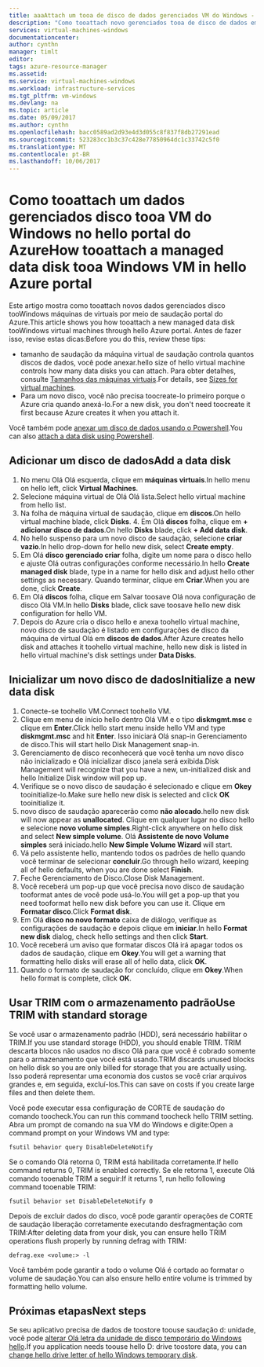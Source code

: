 ```yaml
---
title: aaaAttach um tooa de disco de dados gerenciados VM do Windows - Azure | Microsoft Docs
description: "Como tooattach novo gerenciados tooa de disco de dados em hello usando o portal do Azure VM do Windows hello modelo de implantação do Gerenciador de recursos."
services: virtual-machines-windows
documentationcenter: 
author: cynthn
manager: timlt
editor: 
tags: azure-resource-manager
ms.assetid: 
ms.service: virtual-machines-windows
ms.workload: infrastructure-services
ms.tgt_pltfrm: vm-windows
ms.devlang: na
ms.topic: article
ms.date: 05/09/2017
ms.author: cynthn
ms.openlocfilehash: bacc0589ad2d93e4d3d055c8f837f8db27291ead
ms.sourcegitcommit: 523283cc1b3c37c428e77850964dc1c33742c5f0
ms.translationtype: MT
ms.contentlocale: pt-BR
ms.lasthandoff: 10/06/2017
---
```

# <a name="how-tooattach-a-managed-data-disk-tooa-windows-vm-in-hello-azure-portal"></a><span data-ttu-id="463b7-103">Como tooattach um dados gerenciados disco tooa VM do Windows no hello portal do Azure</span><span class="sxs-lookup"><span data-stu-id="463b7-103">How tooattach a managed data disk tooa Windows VM in hello Azure portal</span></span>

<span data-ttu-id="463b7-104">Este artigo mostra como tooattach novos dados gerenciados disco tooWindows máquinas de virtuais por meio de saudação portal do Azure.</span><span class="sxs-lookup"><span data-stu-id="463b7-104">This article shows you how tooattach a new managed data disk tooWindows virtual machines through hello Azure portal.</span></span> <span data-ttu-id="463b7-105">Antes de fazer isso, revise estas dicas:</span><span class="sxs-lookup"><span data-stu-id="463b7-105">Before you do this, review these tips:</span></span>

* <span data-ttu-id="463b7-106">tamanho de saudação da máquina virtual de saudação controla quantos discos de dados, você pode anexar.</span><span class="sxs-lookup"><span data-stu-id="463b7-106">hello size of hello virtual machine controls how many data disks you can attach.</span></span> <span data-ttu-id="463b7-107">Para obter detalhes, consulte [Tamanhos das máquinas virtuais](sizes.md).</span><span class="sxs-lookup"><span data-stu-id="463b7-107">For details, see [Sizes for virtual machines](sizes.md).</span></span>
* <span data-ttu-id="463b7-108">Para um novo disco, você não precisa toocreate-lo primeiro porque o Azure cria quando anexá-lo.</span><span class="sxs-lookup"><span data-stu-id="463b7-108">For a new disk, you don't need toocreate it first because Azure creates it when you attach it.</span></span>

<span data-ttu-id="463b7-109">Você também pode [anexar um disco de dados usando o Powershell](attach-disk-ps.md).</span><span class="sxs-lookup"><span data-stu-id="463b7-109">You can also [attach a data disk using Powershell](attach-disk-ps.md).</span></span>



## <a name="add-a-data-disk"></a><span data-ttu-id="463b7-110">Adicionar um disco de dados</span><span class="sxs-lookup"><span data-stu-id="463b7-110">Add a data disk</span></span>
1. <span data-ttu-id="463b7-111">No menu Olá Olá esquerda, clique em **máquinas virtuais**.</span><span class="sxs-lookup"><span data-stu-id="463b7-111">In hello menu on hello left, click **Virtual Machines**.</span></span>
2. <span data-ttu-id="463b7-112">Selecione máquina virtual de Olá Olá lista.</span><span class="sxs-lookup"><span data-stu-id="463b7-112">Select hello virtual machine from hello list.</span></span>
3. <span data-ttu-id="463b7-113">Na folha de máquina virtual de saudação, clique em **discos**.</span><span class="sxs-lookup"><span data-stu-id="463b7-113">On hello virtual machine blade, click **Disks**.</span></span>
   4. <span data-ttu-id="463b7-114">Em Olá **discos** folha, clique em **+ adicionar disco de dados**.</span><span class="sxs-lookup"><span data-stu-id="463b7-114">On hello **Disks** blade, click **+ Add data disk**.</span></span>
5. <span data-ttu-id="463b7-115">No hello suspenso para um novo disco de saudação, selecione **criar vazio**.</span><span class="sxs-lookup"><span data-stu-id="463b7-115">In hello drop-down for hello new disk, select **Create empty**.</span></span>
6. <span data-ttu-id="463b7-116">Em Olá **disco gerenciado criar** folha, digite um nome para o disco hello e ajuste Olá outras configurações conforme necessário.</span><span class="sxs-lookup"><span data-stu-id="463b7-116">In hello **Create managed disk** blade, type in a name for hello disk and adjust hello other settings as necessary.</span></span> <span data-ttu-id="463b7-117">Quando terminar, clique em **Criar**.</span><span class="sxs-lookup"><span data-stu-id="463b7-117">When you are done, click **Create**.</span></span>
7. <span data-ttu-id="463b7-118">Em Olá **discos** folha, clique em Salvar toosave Olá nova configuração de disco Olá VM.</span><span class="sxs-lookup"><span data-stu-id="463b7-118">In hello **Disks** blade, click save toosave hello new disk configuration for hello VM.</span></span>
6. <span data-ttu-id="463b7-119">Depois do Azure cria o disco hello e anexa toohello virtual machine, novo disco de saudação é listado em configurações de disco da máquina de virtual Olá em **discos de dados**.</span><span class="sxs-lookup"><span data-stu-id="463b7-119">After Azure creates hello disk and attaches it toohello virtual machine, hello new disk is listed in hello virtual machine's disk settings under **Data Disks**.</span></span>


## <a name="initialize-a-new-data-disk"></a><span data-ttu-id="463b7-120">Inicializar um novo disco de dados</span><span class="sxs-lookup"><span data-stu-id="463b7-120">Initialize a new data disk</span></span>

1. <span data-ttu-id="463b7-121">Conecte-se toohello VM.</span><span class="sxs-lookup"><span data-stu-id="463b7-121">Connect toohello VM.</span></span>
1. <span data-ttu-id="463b7-122">Clique em menu de início hello dentro Olá VM e o tipo **diskmgmt.msc** e clique em **Enter**.</span><span class="sxs-lookup"><span data-stu-id="463b7-122">Click hello start menu inside hello VM and type **diskmgmt.msc** and hit **Enter**.</span></span> <span data-ttu-id="463b7-123">Isso iniciará Olá snap-in Gerenciamento de disco.</span><span class="sxs-lookup"><span data-stu-id="463b7-123">This will start hello Disk Management snap-in.</span></span>
2. <span data-ttu-id="463b7-124">Gerenciamento de disco reconhecerá que você tenha um novo disco não inicializado e Olá inicializar disco janela será exibida.</span><span class="sxs-lookup"><span data-stu-id="463b7-124">Disk Management will recognize that you have a new, un-initialized disk and hello Initialize Disk window will pop up.</span></span>
3. <span data-ttu-id="463b7-125">Verifique se o novo disco de saudação é selecionado e clique em **Okey** tooinitialize-lo.</span><span class="sxs-lookup"><span data-stu-id="463b7-125">Make sure hello new disk is selected and click **OK** tooinitialize it.</span></span>
4. <span data-ttu-id="463b7-126">novo disco de saudação aparecerão como **não alocado**.</span><span class="sxs-lookup"><span data-stu-id="463b7-126">hello new disk will now appear as **unallocated**.</span></span> <span data-ttu-id="463b7-127">Clique em qualquer lugar no disco hello e selecione **novo volume simples**.</span><span class="sxs-lookup"><span data-stu-id="463b7-127">Right-click anywhere on hello disk and select **New simple volume**.</span></span> <span data-ttu-id="463b7-128">Olá **Assistente de novo Volume simples** será iniciado.</span><span class="sxs-lookup"><span data-stu-id="463b7-128">hello **New Simple Volume Wizard** will start.</span></span>
5. <span data-ttu-id="463b7-129">Vá pelo assistente hello, mantendo todos os padrões de hello quando você terminar de selecionar **concluir**.</span><span class="sxs-lookup"><span data-stu-id="463b7-129">Go through hello wizard, keeping all of hello defaults, when you are done select **Finish**.</span></span>
6. <span data-ttu-id="463b7-130">Feche Gerenciamento de Disco.</span><span class="sxs-lookup"><span data-stu-id="463b7-130">Close Disk Management.</span></span>
7. <span data-ttu-id="463b7-131">Você receberá um pop-up que você precisa novo disco de saudação tooformat antes de você pode usá-lo.</span><span class="sxs-lookup"><span data-stu-id="463b7-131">You will get a pop-up that you need tooformat hello new disk before you can use it.</span></span> <span data-ttu-id="463b7-132">Clique em **Formatar disco**.</span><span class="sxs-lookup"><span data-stu-id="463b7-132">Click **Format disk**.</span></span>
8. <span data-ttu-id="463b7-133">Em Olá **disco no novo formato** caixa de diálogo, verifique as configurações de saudação e depois clique em **iniciar**.</span><span class="sxs-lookup"><span data-stu-id="463b7-133">In hello **Format new disk** dialog, check hello settings and then click **Start**.</span></span>
9. <span data-ttu-id="463b7-134">Você receberá um aviso que formatar discos Olá irá apagar todos os dados de saudação, clique em **Okey**.</span><span class="sxs-lookup"><span data-stu-id="463b7-134">You will get a warning that formatting hello disks will erase all of hello data, click **OK**.</span></span>
10. <span data-ttu-id="463b7-135">Quando o formato de saudação for concluído, clique em **Okey**.</span><span class="sxs-lookup"><span data-stu-id="463b7-135">When hello format is complete, click **OK**.</span></span>

## <a name="use-trim-with-standard-storage"></a><span data-ttu-id="463b7-136">Usar TRIM com o armazenamento padrão</span><span class="sxs-lookup"><span data-stu-id="463b7-136">Use TRIM with standard storage</span></span>

<span data-ttu-id="463b7-137">Se você usar o armazenamento padrão (HDD), será necessário habilitar o TRIM.</span><span class="sxs-lookup"><span data-stu-id="463b7-137">If you use standard storage (HDD), you should enable TRIM.</span></span> <span data-ttu-id="463b7-138">TRIM descarta blocos não usados no disco Olá para que você é cobrado somente para o armazenamento que você está usando.</span><span class="sxs-lookup"><span data-stu-id="463b7-138">TRIM discards unused blocks on hello disk so you are only billed for storage that you are actually using.</span></span> <span data-ttu-id="463b7-139">Isso poderá representar uma economia dos custos se você criar arquivos grandes e, em seguida, excluí-los.</span><span class="sxs-lookup"><span data-stu-id="463b7-139">This can save on costs if you create large files and then delete them.</span></span> 

<span data-ttu-id="463b7-140">Você pode executar essa configuração de CORTE de saudação do comando toocheck.</span><span class="sxs-lookup"><span data-stu-id="463b7-140">You can run this command toocheck hello TRIM setting.</span></span> <span data-ttu-id="463b7-141">Abra um prompt de comando na sua VM do Windows e digite:</span><span class="sxs-lookup"><span data-stu-id="463b7-141">Open a command prompt on your Windows VM and type:</span></span>

```
fsutil behavior query DisableDeleteNotify
```

<span data-ttu-id="463b7-142">Se o comando Olá retorna 0, TRIM está habilitada corretamente.</span><span class="sxs-lookup"><span data-stu-id="463b7-142">If hello command returns 0, TRIM is enabled correctly.</span></span> <span data-ttu-id="463b7-143">Se ele retorna 1, execute Olá comando tooenable TRIM a seguir:</span><span class="sxs-lookup"><span data-stu-id="463b7-143">If it returns 1, run hello following command tooenable TRIM:</span></span>
```
fsutil behavior set DisableDeleteNotify 0
```

<span data-ttu-id="463b7-144">Depois de excluir dados do disco, você pode garantir operações de CORTE de saudação liberação corretamente executando desfragmentação com TRIM:</span><span class="sxs-lookup"><span data-stu-id="463b7-144">After deleting data from your disk, you can ensure hello TRIM operations flush properly by running defrag with TRIM:</span></span>

```
defrag.exe <volume:> -l
```

<span data-ttu-id="463b7-145">Você também pode garantir a todo o volume Olá é cortado ao formatar o volume de saudação.</span><span class="sxs-lookup"><span data-stu-id="463b7-145">You can also ensure hello entire volume is trimmed by formatting hello volume.</span></span>

## <a name="next-steps"></a><span data-ttu-id="463b7-146">Próximas etapas</span><span class="sxs-lookup"><span data-stu-id="463b7-146">Next steps</span></span>
<span data-ttu-id="463b7-147">Se seu aplicativo precisa de dados de toostore toouse saudação d: unidade, você pode [alterar Olá letra da unidade de disco temporário do Windows hello](change-drive-letter.md?toc=%2fazure%2fvirtual-machines%2fwindows%2fclassic%2ftoc.json).</span><span class="sxs-lookup"><span data-stu-id="463b7-147">If you application needs toouse hello D: drive toostore data, you can [change hello drive letter of hello Windows temporary disk](change-drive-letter.md?toc=%2fazure%2fvirtual-machines%2fwindows%2fclassic%2ftoc.json).</span></span>
